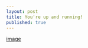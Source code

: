 ```yaml
---
layout: post
title: You're up and running!
published: true
---
```


[image](samilozkan/samilozkan.github.io/_posts/imago0075745079s.jpg)
